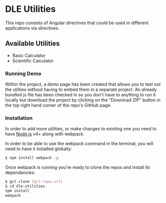 # DLE Utilities
This repo consists of Angular directives that could be used in different applications via directives. 

## Available Utilities

  - Basic Calculator  <calculator></calculator>
  - Scientific Calculator <scientific-calculator></scientific-calculator>

### Running Demo

Within the project, a demo page has been created that allows you to test out the utilties without having to embed them in a separate project.  An already bundled js file has been checked in so you don't have to anything to run it locally but download the project by clicking on the "Download ZIP" button in the top right hand corner of the repo's GitHub page.


### Installation
In order to add more utilities, or make changes to existing one you need to have [Node.js](https://nodejs.org/) v4+ along with webpack.

In order to be able to use the webpack command in the terminal, you will need to have it installed globally:
```sh
$ npm install webpack -g
```

Once webpack is running you're ready to clone the repos and install its dependancies:
```sh
$ git clone [git-repo-url]
$ cd dle-utilities
npm install
webpack
```
